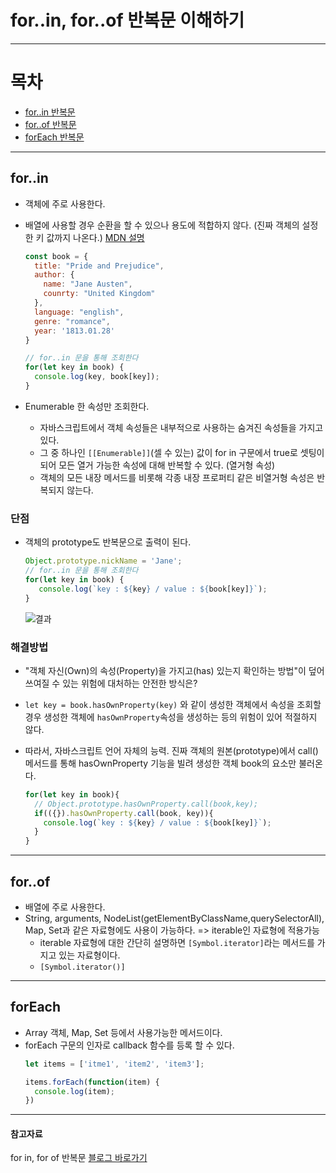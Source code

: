 # for..in, for..of 반복문 이해하기

---

# 목차

- [for..in 반복문](#forin)
- [for..of 반복문](#forof)
- [forEach 반복문](#foreach)

---

## for..in
- 객체에 주로 사용한다.
- 배열에 사용할 경우 순환을 할 수 있으나 용도에 적합하지 않다. (진짜 객체의 설정한 키 값까지 나온다.) [MDN 설명](https://developer.mozilla.org/ko/docs/Web/JavaScript/Reference/Statements/for...in)
  ```javascript
  const book = {
    title: "Pride and Prejudice",
    author: {
      name: "Jane Austen",
      counrty: "United Kingdom"
    },
    language: "english",
    genre: "romance",
    year: '1813.01.28'
  }

  // for..in 문을 통해 조회한다
  for(let key in book) {
    console.log(key, book[key]);
  }
  ```  

- Enumerable 한 속성만 조회한다.
  - 자바스크립트에서 객체 속성들은 내부적으로 사용하는 숨겨진 속성들을 가지고 있다.
  - 그 중 하나인 ```[[Enumerable]]```(셀 수 있는) 값이 for in 구문에서 true로 셋팅이 되어 모든 열거 가능한 속성에 대해 반복할 수 있다. (열거형 속성)
  - 객체의 모든 내장 메서드를 비롯해 각종 내장 프로퍼티 같은 비열거형 속성은 반복되지 않는다.
  
### 단점 
- 객체의 prototype도 반복문으로 출력이 된다.
  ```javascript
  Object.prototype.nickName = 'Jane';
  // for..in 문을 통해 조회한다
  for(let key in book) {
     console.log(`key : ${key} / value : ${book[key]}`);
  }
  ```
  
  ![결과](./assets/04.for-add-prototypeResult.png "for..in문 조회 결과")  
    
### 해결방법
- "객체 자신(Own)의 속성(Property)을 가지고(has) 있는지 확인하는 방법"이 덮어쓰여질 수 있는 위험에 대처하는 안전한 방식은?
- ```let key = book.hasOwnProperty(key)``` 와 같이 생성한 객체에서 속성을 조회할 경우 생성한 객체에 ```hasOwnProperty```속성을 생성하는 등의 위험이 있어 적절하지 않다.
- 따라서, 자바스크립트 언어 자체의 능력. 진짜 객체의 원본(prototype)에서 call() 메서드를 통해 hasOwnProperty 기능을 빌려 생성한 객체 book의 요소만 불러온다.

  ```javascript
  for(let key in book){
    // Object.prototype.hasOwnProperty.call(book,key);
    if(({}).hasOwnProperty.call(book, key)){
      console.log(`key : ${key} / value : ${book[key]}`);
    }
  }
  ```  
    
---  
  
## for..of
- 배열에 주로 사용한다.
- String, arguments, NodeList(getElementByClassName,querySelectorAll), Map, Set과 같은 자료형에도 사용이 가능하다. => iterable인 자료형에 적용가능
  - iterable 자료형에 대한 간단히 설명하면 ```[Symbol.iterator]```라는 메서드를 가지고 있는 자료형이다.
  - ```[Symbol.iterator()]```


---  
  
## forEach  
- Array 객체, Map, Set 등에서 사용가능한 메서드이다.
- forEach 구문의 인자로 callback 함수를 등록 할 수 있다.
  ```javascript
  let items = ['itme1', 'item2', 'item3'];

  items.forEach(function(item) {
    console.log(item);
  })
  ```

---

#### 참고자료
for in, for of 반복문 [블로그 바로가기](https://velog.io/@hoon_dev/JavaScript-for-in-for-of-%EB%B0%98%EB%B3%B5%EB%AC%B8-%EC%9D%B4%ED%95%B4%ED%95%98%EA%B8%B0)